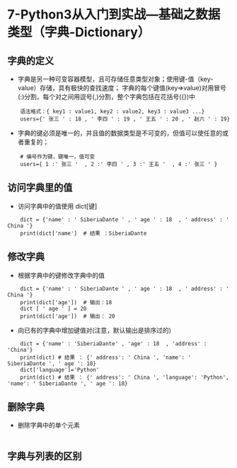 # 7-Python3从入门到实战—基础之数据类型（字典-Dictionary）

## 字典的定义
* 字典是另一种可变容器模型，且可存储任意类型对象；使用键-值（key-value）存储，具有极快的查找速度；
字典的每个键值(key=>value)对用冒号(:)分割，每个对之间用逗号(,)分割，整个字典包括在花括号({})中
```
    语法格式：{ key1 : value1, key2 : value2, key3 : value3 ...}
    users={' 张三 ' : 18 , ' 李四 ' : 19 , ' 王五 ' : 20 , ' 赵六 ' : 19}
```
* 字典的键必须是唯一的，并且值的数据类型是不可变的，但值可以使任意的或者重复的；
```
    # 编号作为键，键唯一，值可变
    users={ 1 :' 张三 '  , 2 :' 李四 ' , 3 :' 王五 '  , 4 :' 张三 ' }
```

## 访问字典里的值
* 访问字典中的值使用 dict[键]
```
    dict = {'name' : ' SiberiaDante ' , ' age ' : 18  , ' address' : ' China '}
    print(dict['name']  # 结果 ：SiberiaDante
```

## 修改字典
* 根据字典中的键修改字典中的值
```
    dict = {'name' : ' SiberiaDante ' , ' age ' : 18  , ' address' : ' China '}
    print(dict['age'])  # 输出：18
    dict [ ' age ' ] = 20
    print(dict['age'])  # 输出： 20
```
* 向已有的字典中增加键值对(注意，默认输出是排序过的)
```
    dict = {'name' : 'SiberiaDante' , 'age' : 18  , 'address' : 'China'}
    print(dict) # 结果 ： {' address': ' China ', 'name': ' SiberiaDante ', ' age ': 18}
    dict['language']='Python'
    print(dict) # 结果 ： {' address': ' China ', 'language': 'Python', 'name': ' SiberiaDante ', ' age ': 18}
```

## 删除字典
* 删除字典中的单个元素
```

```




## 字典与列表的区别
